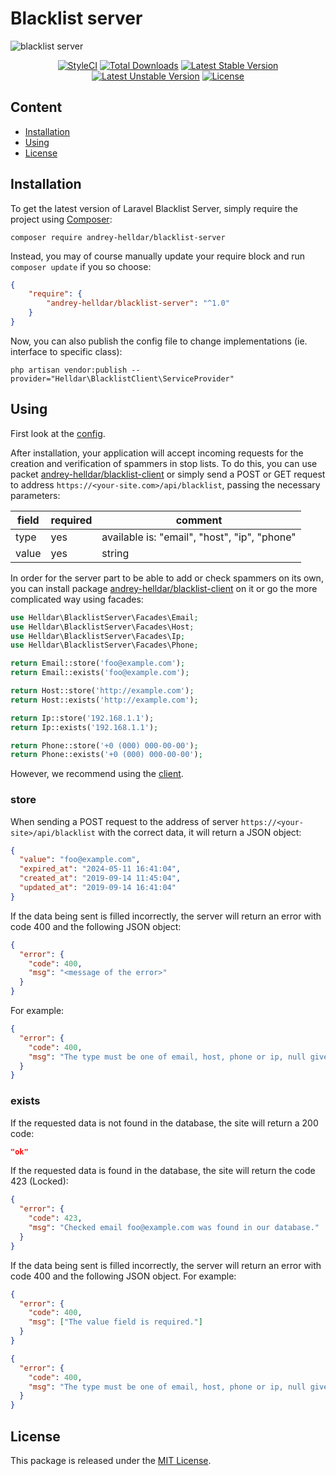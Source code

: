 # Blacklist server

![blacklist server](https://user-images.githubusercontent.com/10347617/64910710-359f4100-d722-11e9-9cc0-071b06330edf.png)

<p align="center">
    <a href="https://styleci.io/repos/206591611"><img src="https://styleci.io/repos/206591611/shield" alt="StyleCI" /></a>
    <a href="https://packagist.org/packages/andrey-helldar/blacklist-server"><img src="https://img.shields.io/packagist/dt/andrey-helldar/blacklist-server.svg?style=flat-square" alt="Total Downloads" /></a>
    <a href="https://packagist.org/packages/andrey-helldar/blacklist-server"><img src="https://poser.pugx.org/andrey-helldar/blacklist-server/v/stable?format=flat-square" alt="Latest Stable Version" /></a>
    <a href="https://packagist.org/packages/andrey-helldar/blacklist-server"><img src="https://poser.pugx.org/andrey-helldar/blacklist-server/v/unstable?format=flat-square" alt="Latest Unstable Version" /></a>
    <a href="LICENSE"><img src="https://poser.pugx.org/andrey-helldar/blacklist-server/license?format=flat-square" alt="License" /></a>
</p>


## Content

* [Installation](#installation)
* [Using](#using)
* [License](#license)


## Installation

To get the latest version of Laravel Blacklist Server, simply require the project using [Composer](https://getcomposer.org):

```
composer require andrey-helldar/blacklist-server
```

Instead, you may of course manually update your require block and run `composer update` if you so choose:

```json
{
    "require": {
        "andrey-helldar/blacklist-server": "^1.0"
    }
}
```

Now, you can also publish the config file to change implementations (ie. interface to specific class):

```
php artisan vendor:publish --provider="Helldar\BlacklistClient\ServiceProvider"
```


## Using

First look at the [config](src/config/settings.php).

After installation, your application will accept incoming requests for the creation and verification of spammers in stop lists. To do this, you can use packet [andrey-helldar/blacklist-client](https://github.com/andrey-helldar/blacklist-client) or simply send a POST or GET request to address `https://<your-site.com>/api/blacklist`, passing the necessary parameters:

| field | required | comment |
|---|---|---|
| type | yes | available is: "email", "host", "ip", "phone" |
| value | yes | string |

In order for the server part to be able to add or check spammers on its own, you can install package [andrey-helldar/blacklist-client](https://github.com/andrey-helldar/blacklist-client) on it or go the more complicated way using facades:

```php
use Helldar\BlacklistServer\Facades\Email;
use Helldar\BlacklistServer\Facades\Host;
use Helldar\BlacklistServer\Facades\Ip;
use Helldar\BlacklistServer\Facades\Phone;

return Email::store('foo@example.com');
return Email::exists('foo@example.com');

return Host::store('http://example.com');
return Host::exists('http://example.com');

return Ip::store('192.168.1.1');
return Ip::exists('192.168.1.1');

return Phone::store('+0 (000) 000-00-00');
return Phone::exists('+0 (000) 000-00-00');
```

However, we recommend using the [client](https://github.com/andrey-helldar/blacklist-client).

### store

When sending a POST request to the address of server `https://<your-site>/api/blacklist` with the correct data, it will return a JSON object:
```json
{
  "value": "foo@example.com",
  "expired_at": "2024-05-11 16:41:04",
  "created_at": "2019-09-14 11:45:04",
  "updated_at": "2019-09-14 16:41:04"
}
```

If the data being sent is filled incorrectly, the server will return an error with code 400 and the following JSON object:
```json
{
  "error": {
    "code": 400,
    "msg": "<message of the error>"
  }
}
```

For example:
```json
{
  "error": {
    "code": 400,
    "msg": "The type must be one of email, host, phone or ip, null given."
  }
}
```

### exists

If the requested data is not found in the database, the site will return a 200 code:
```json
"ok"
```

If the requested data is found in the database, the site will return the code 423 (Locked):
```json
{
  "error": {
    "code": 423,
    "msg": "Checked email foo@example.com was found in our database."
  }
}
```

If the data being sent is filled incorrectly, the server will return an error with code 400 and the following JSON object.
For example:
```json
{
  "error": {
    "code": 400,
    "msg": ["The value field is required."]
  }
}

{
  "error": {
    "code": 400,
    "msg": "The type must be one of email, host, phone or ip, null given."
  }
}
```


## License

This package is released under the [MIT License](LICENSE).
